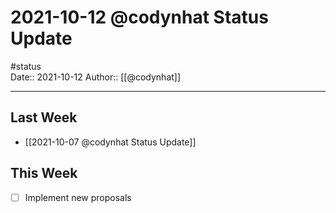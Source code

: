 # 2021-10-12 @codynhat Status Update
#status  
Date:: 2021-10-12
Author:: [[@codynhat]]  

---

## Last Week
- [[2021-10-07 @codynhat Status Update]]

## This Week
- [ ] Implement new proposals